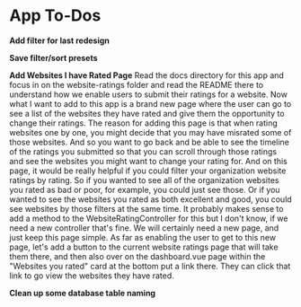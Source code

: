 # App To-Dos

**Add filter for last redesign**

**Save filter/sort presets**

**Add Websites I have Rated Page**
Read the docs directory for this app and focus in on the website-ratings folder and read the README there to understand how we enable users to submit their ratings for a website. Now what I want to add to this app is a brand new page where the user can go to see a list of the websites they have rated and give them the opportunity to change their ratings. The reason for adding this page is that when rating websites one by one, you might decide that you may have misrated some of those websites. And so you want to go back and be able to see the timeline of the ratings you submitted so that you can scroll through those ratings and see the websites you might want to change your rating for. And on this page, it would be really helpful if you could filter your organization website ratings by rating. So if you wanted to see all of the organization websites you rated as bad or poor, for example, you could just see those. Or if you wanted to see the websites you rated as both excellent and good, you could see websites by those filters at the same time. It probably makes sense to add a method to the WebsiteRatingController for this but I don't know, if we need a new controller that's fine. We will certainly need a new page, and just keep this page simple. As far as enabling the user to get to this new page, let's add a button to the current website ratings page that will take them there, and then also over on the dashboard.vue page within the "Websites you rated" card at the bottom put a link there. They can click that link to go view the websites they have rated.

**Clean up some database table naming**
